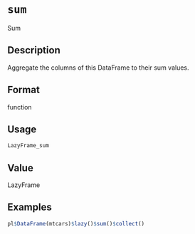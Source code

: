 # `sum`

Sum

## Description

Aggregate the columns of this DataFrame to their sum values.

## Format

function

## Usage

```r
LazyFrame_sum
```

## Value

LazyFrame

## Examples

```r
pl$DataFrame(mtcars)$lazy()$sum()$collect()
```



